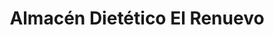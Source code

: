 ---
title: "Almacén Dietético El Renuevo"
url: /ushuaia/almacen-dietetico-el-renuevo/
shop: supermercado
---